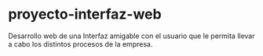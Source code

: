 # proyecto-interfaz-web
 Desarrollo web de una Interfaz amigable con el usuario que le permita llevar a cabo los distintos procesos de la empresa.
